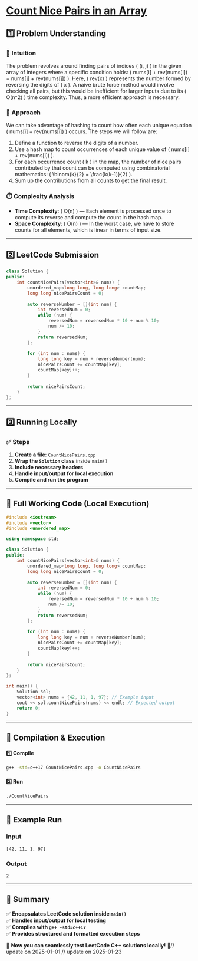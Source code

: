 # **[Count Nice Pairs in an Array](https://leetcode.com/problems/count-nice-pairs-in-an-array/description/)**  

## **1️⃣ Problem Understanding**  
### **📌 Intuition**  
The problem revolves around finding pairs of indices \( (i, j) \) in the given array of integers where a specific condition holds: \( nums[i] + rev(nums[i]) = nums[j] + rev(nums[j]) \). Here, \( rev(x) \) represents the number formed by reversing the digits of \( x \). A naive brute force method would involve checking all pairs, but this would be inefficient for larger inputs due to its \( O(n^2) \) time complexity. Thus, a more efficient approach is necessary.

### **🚀 Approach**  
We can take advantage of hashing to count how often each unique equation \( nums[i] + rev(nums[i]) \) occurs. The steps we will follow are:
1. Define a function to reverse the digits of a number.
2. Use a hash map to count occurrences of each unique value of \( nums[i] + rev(nums[i]) \).
3. For each occurrence count \( k \) in the map, the number of nice pairs contributed by that count can be computed using combinatorial mathematics: \( \binom{k}{2} = \frac{k(k-1)}{2} \).
4. Sum up the contributions from all counts to get the final result.

### **⏱️ Complexity Analysis**  
- **Time Complexity**: \( O(n) \) — Each element is processed once to compute its reverse and compute the count in the hash map.
- **Space Complexity**: \( O(n) \) — In the worst case, we have to store counts for all elements, which is linear in terms of input size.

---  

## **2️⃣ LeetCode Submission**  
```cpp
class Solution {
public:
    int countNicePairs(vector<int>& nums) {
        unordered_map<long long, long long> countMap;
        long long nicePairsCount = 0;
        
        auto reverseNumber = [](int num) {
            int reversedNum = 0;
            while (num) {
                reversedNum = reversedNum * 10 + num % 10;
                num /= 10;
            }
            return reversedNum;
        };
        
        for (int num : nums) {
            long long key = num + reverseNumber(num);
            nicePairsCount += countMap[key];
            countMap[key]++;
        }
        
        return nicePairsCount;
    }
};  
```  

---  

## **3️⃣ Running Locally**  
### **✅ Steps**  
1. **Create a file**: `CountNicePairs.cpp`  
2. **Wrap the `Solution` class** inside `main()`  
3. **Include necessary headers**  
4. **Handle input/output for local execution**  
5. **Compile and run the program**  

---  

## **📝 Full Working Code (Local Execution)**  
```cpp
#include <iostream>
#include <vector>
#include <unordered_map>

using namespace std;

class Solution {
public:
    int countNicePairs(vector<int>& nums) {
        unordered_map<long long, long long> countMap;
        long long nicePairsCount = 0;
        
        auto reverseNumber = [](int num) {
            int reversedNum = 0;
            while (num) {
                reversedNum = reversedNum * 10 + num % 10;
                num /= 10;
            }
            return reversedNum;
        };
        
        for (int num : nums) {
            long long key = num + reverseNumber(num);
            nicePairsCount += countMap[key];
            countMap[key]++;
        }
        
        return nicePairsCount;
    }
};

int main() {
    Solution sol;
    vector<int> nums = {42, 11, 1, 97}; // Example input
    cout << sol.countNicePairs(nums) << endl; // Expected output
    return 0;
}
```  

---  

## **🔧 Compilation & Execution**  
#### **1️⃣ Compile**  
```bash
g++ -std=c++17 CountNicePairs.cpp -o CountNicePairs
```  

#### **2️⃣ Run**  
```bash
./CountNicePairs
```  

---  

## **🎯 Example Run**  
### **Input**  
```
[42, 11, 1, 97]
```  
### **Output**  
```
2
```  

---  

## **📌 Summary**  
✅ **Encapsulates LeetCode solution inside `main()`**  
✅ **Handles input/output for local testing**  
✅ **Compiles with `g++ -std=c++17`**  
✅ **Provides structured and formatted execution steps**  

🚀 **Now you can seamlessly test LeetCode C++ solutions locally!** 🚀// update on 2025-01-01
// update on 2025-01-23
